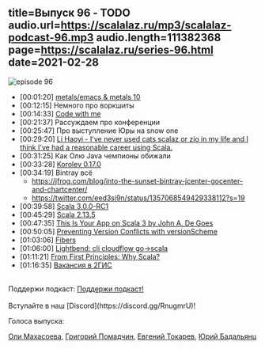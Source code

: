 title=Выпуск 96 - TODO
audio.url=https://scalalaz.ru/mp3/scalalaz-podcast-96.mp3
audio.length=111382368
page=https://scalalaz.ru/series-96.html
date=2021-02-28
----
![episode 96](https://scalalaz.ru/img/episode96.png)

<ul>
<li>[00:01:20] <a href="https://scalameta.org/metals/blog/">metals/emacs &amp; metals 10</a></li>
<li>[00:12:15] Немного про воркшиты</li>
<li>[00:14:33] <a href="https://www.jetbrains.com/code-with-me/">Code with me</a></li>
<li>[00:21:37] Рассуждаем про конференции</li>
<li>[00:25:47] Про выступление Юры на snow one</li>
<li>[00:29:20] <a href="https://www.reddit.com/r/scala/comments/lfbjcf/does_anyone_here_intentionally_use_scala_without/">Li Haoyi - I've never used cats scalaz or zio in my life and I think I've had a reasonable career using Scala.</a></li>
<li>[00:31:25] Как Олю Java чемпионы обижали</li>
<li>[00:33:28] <a href="https://github.com/fomkin/korolev/releases/tag/v0.17.0">Korolev 0.17.0</a></li> 
<li>[00:34:19] Bintray всё
<ul>
<li><a href="https://jfrog.com/blog/into-the-sunset-bintray-jcenter-gocenter-and-chartcenter/">https://jfrog.com/blog/into-the-sunset-bintray-jcenter-gocenter-and-chartcenter/</a></li>
<li><a href="https://twitter.com/eed3si9n/status/1357068549429338112?s=19">https://twitter.com/eed3si9n/status/1357068549429338112?s=19</a></li> 
</ul>
</li>
<li>[00:39:58] <a href="https://dotty.epfl.ch/blog/2021/02/17/scala3-rc1.html">Scala 3.0.0-RC1</a></li>
<li>[00:45:29] <a href="https://github.com/scala/scala/releases/tag/v2.13.5">Scala 2.13.5</a></li>
<li>[00:47:35] <a href="https://www.reddit.com/r/scala/comments/lmmi5m/this_is_your_app_on_scala_3_by_john_a_de_goes/">This Is Your App on Scala 3 by John A. De Goes</a></li>
<li>[00:50:05] <a href="https://scala-lang.org/blog/2021/02/16/preventing-version-conflicts-with-versionscheme.html">Preventing Version Conflicts with versionScheme</a></li>
<li>[01:03:06] <a href="https://typelevel.org/blog/2021/02/21/fibers-fast-mkay.html">Fibers</a></li>
<li>[01:06:00] <a href="https://www.lightbend.com/blog/writing-kubectl-plugins-with-scala-or-java-with-fabric8-kubernetes-client-on-graalvm">Lightbend: cli cloudflow go-&gt;scala</a></li>
<li>[01:11:21] <a href="https://www.lihaoyi.com/post/FromFirstPrinciplesWhyScala.html">From First Principles: Why Scala?</a></li>
<li>[01:16:35] <a href="https://job.2gis.ru/software/1529/">Вакансия в 2ГИС</a></li>
</ul>
<br/>
Поддержи подкаст:
<a href="https://www.patreon.com/bePatron?u=8074802" data-patreon-widget-type="become-patron-button">Поддержи подкаст!</a><script async src="https://c6.patreon.com/becomePatronButton.bundle.js"></script>
<br/>

<br/>
Вступайте в наш [Discord](https://discord.gg/RnugmrU)!
<br/>


Голоса выпуска:

[Оли Махасоева](https://twitter.com/oli_kitty),
[Григорий Помадчин](https://github.com/pomadchin),
[Евгений Токарев](https://twitter.com/strobegen),
[Юрий Бадальянц](https://twitter.com/lmnet89)
